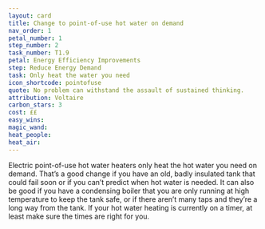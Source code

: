 ```yaml
---
layout: card
title: Change to point-of-use hot water on demand
nav_order: 1
petal_number: 1
step_number: 2
task_number: T1.9
petal: Energy Efficiency Improvements
step: Reduce Energy Demand
task: Only heat the water you need
icon_shortcode: pointofuse
quote: No problem can withstand the assault of sustained thinking.
attribution: Voltaire
carbon_stars: 3
cost: ££
easy_wins: 
magic_wand: 
heat_people: 
heat_air: 
---
```


<p>Electric point-of-use hot water heaters only heat the hot water you need on demand. That’s a good change if you have an old, badly insulated tank that could fail soon or if you can’t predict when hot water is needed.  It can also be good if you have a condensing boiler that you are only running at high temperature to keep the tank safe, or if there aren’t many taps and they’re a long way from the tank.  If your hot water heating is currently on a timer, at least make sure the times are right for you.</p> 
